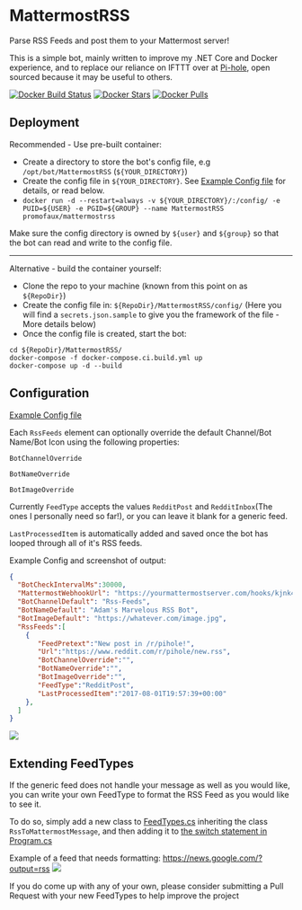 # MattermostRSS
Parse RSS Feeds and post them to your Mattermost server!

This is a simple bot, mainly written to improve my .NET Core and Docker experience, and to replace our reliance on IFTTT over at [Pi-hole](https://github.com/pi-hole/), open sourced because it may be useful to others.

[![Docker Build Status](https://img.shields.io/docker/build/promofaux/mattermostrss.svg)](https://hub.docker.com/r/promofaux/mattermostrss/builds/) [![Docker Stars](https://img.shields.io/docker/stars/promofaux/mattermostrss.svg)](https://hub.docker.com/r/promofaux/mattermostrss/) [![Docker Pulls](https://img.shields.io/docker/pulls/promofaux/mattermostrss.svg)](https://hub.docker.com/r/promofaux/mattermostrss/) 

## Deployment
Recommended - Use pre-built container:
- Create a directory to store the bot's config file, e.g `/opt/bot/MattermostRSS` (`${YOUR_DIRECTORY}`)
- Create the config file in `${YOUR_DIRECTORY}`. See [Example Config file](https://github.com/PromoFaux/MattermostRSS/blob/master/config/secrets.json.sample) for details, or read below.
- `docker run -d --restart=always -v ${YOUR_DIRECTORY}/:/config/ -e PUID=${USER} -e PGID=${GROUP} --name MattermostRSS promofaux/mattermostrss`

Make sure the config directory is owned by `${user}` and `${group}` so that the bot can read and write to the config file.

----

Alternative - build the container yourself:
- Clone the repo to your machine (known from this point on as `${RepoDir}`)
- Create the config file in: `${RepoDir}/MattermostRSS/config/` (Here you will find a `secrets.json.sample` to give you the framework of the file - More details below)
- Once the config file is created, start the bot:
```
cd ${RepoDir}/MattermostRSS/
docker-compose -f docker-compose.ci.build.yml up
docker-compose up -d --build
```

## Configuration

[Example Config file](https://github.com/PromoFaux/MattermostRSS/blob/master/MattermostRSS/config/secrets.json.sample)

Each `RssFeeds` element can optionally override the default Channel/Bot Name/Bot Icon using the following properties:

`BotChannelOverride`

`BotNameOverride`

`BotImageOverride`

Currently `FeedType` accepts the values `RedditPost` and `RedditInbox`(The ones I personally need so far!), or you can leave it blank for a generic feed. 

`LastProcessedItem` is automatically added and saved once the bot has looped through all of it's RSS feeds. 

Example Config and screenshot of output:

```JSON
{
  "BotCheckIntervalMs":30000,
  "MattermostWebhookUrl": "https://yourmattermostserver.com/hooks/kjnk4j3wnfkse",
  "BotChannelDefault": "Rss-Feeds",
  "BotNameDefault": "Adam's Marvelous RSS Bot",
  "BotImageDefault": "https://whatever.com/image.jpg",
  "RssFeeds":[  
    {  
       "FeedPretext":"New post in /r/pihole!",
       "Url":"https://www.reddit.com/r/pihole/new.rss",
       "BotChannelOverride":"",
       "BotNameOverride":"",
       "BotImageOverride":"",
       "FeedType":"RedditPost",
       "LastProcessedItem":"2017-08-01T19:57:39+00:00"
    },
  ]
}
```
![](https://i.imgur.com/r1RyHlg.png)

## Extending FeedTypes

If the generic feed does not handle your message as well as you would like, you can write your own FeedType to format the RSS Feed as you would like to see it.

To do so, simply add a new class to [FeedTypes.cs](https://github.com/PromoFaux/MattermostRSS/blob/master/MattermostRSS/MattermostRSS/FeedTypes.cs) inheriting the class `RssToMattermostMessage`, and then adding it to [the switch statement in Program.cs](https://github.com/PromoFaux/MattermostRSS/blob/master/MattermostRSS/MattermostRSS/Program.cs#L78-L89)

Example of a feed that needs formatting: https://news.google.com/?output=rss
![](https://i.imgur.com/MnIQYZC.png)

If you do come up with any of your own, please consider submitting a Pull Request with your new FeedTypes to help improve the project
